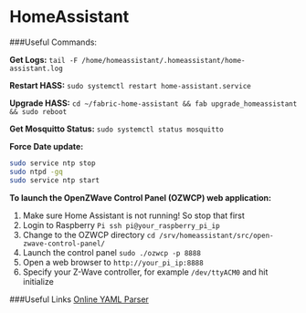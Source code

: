 # HomeAssistant

###Useful Commands:

**Get Logs:** `tail -F /home/homeassistant/.homeassistant/home-assistant.log`

**Restart HASS:** `sudo systemctl restart home-assistant.service`

**Upgrade HASS:** `cd ~/fabric-home-assistant && fab upgrade_homeassistant && sudo reboot`

**Get Mosquitto Status:** `sudo systemctl status mosquitto`

**Force Date update:** 
```bash
sudo service ntp stop 
sudo ntpd -gq  
sudo service ntp start
```


**To launch the OpenZWave Control Panel (OZWCP) web application:**

1. Make sure Home Assistant is not running! So stop that first
1. Login to Raspberry `Pi ssh pi@your_raspberry_pi_ip`
1. Change to the OZWCP directory `cd /srv/homeassistant/src/open-zwave-control-panel/`
1. Launch the control panel `sudo ./ozwcp -p 8888`
1. Open a web browser to `http://your_pi_ip:8888`
1. Specify your Z-Wave controller, for example `/dev/ttyACM0` and hit initialize

###Useful Links
[Online YAML Parser](https://yaml-online-parser.appspot.com/)

